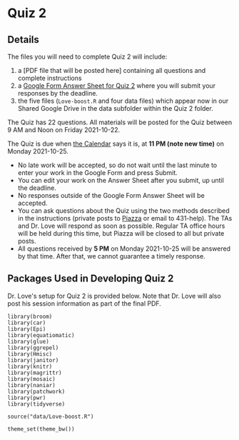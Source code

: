 # Quiz 2 

## Details

The files you will need to complete Quiz 2 will include:

1. a [PDF file that will be posted here] containing all questions and complete instructions
2. a [Google Form Answer Sheet for Quiz 2](https://bit.ly/431-2021-quiz2-answer-sheet) where you will submit your responses by the deadline.
3. the five files (`Love-boost.R` and four data files) which appear now in our Shared Google Drive in the data subfolder within the Quiz 2 folder.

The Quiz has 22 questions. All materials will be posted for the Quiz between 9 AM and Noon on Friday 2021-10-22. 

The Quiz is due when [the Calendar](https://thomaselove.github.io/431/calendar.html) says it is, at **11 PM (note new time)** on Monday 2021-10-25. 

- No late work will be accepted, so do not wait until the last minute to enter your work in the Google Form and press Submit. 
- You can edit your work on the Answer Sheet after you submit, up until the deadline. 
- No responses outside of the Google Form Answer Sheet will be accepted.
- You can ask questions about the Quiz using the two methods described in the instructions (private posts to [Piazza](https://piazza.com/case/fall2021/pqhs431) or email to 431-help). The TAs and Dr. Love will respond as soon as possible. Regular TA office hours will be held during this time, but Piazza will be closed to all but private posts.
- All questions received by **5 PM** on Monday 2021-10-25 will be answered by that time. After that, we cannot guarantee a timely response.

## Packages Used in Developing Quiz 2

Dr. Love's setup for Quiz 2 is provided below. Note that Dr. Love will also post his session information as part of the final PDF.

```
library(broom)
library(car)
library(Epi)
library(equatiomatic)
library(glue)
library(ggrepel)
library(Hmisc)
library(janitor)
library(knitr)
library(magrittr)
library(mosaic)
library(naniar)
library(patchwork)
library(pwr)
library(tidyverse)

source("data/Love-boost.R")

theme_set(theme_bw())
```
